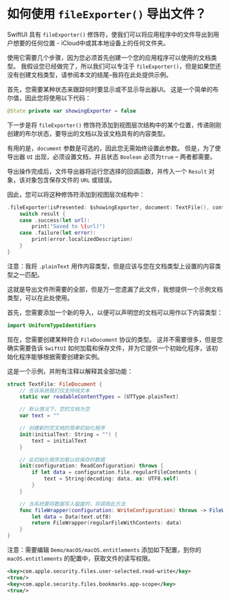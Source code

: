 如何使用 `fileExporter()` 导出文件？
===

SwiftUI 具有 `fileExporter()` 修饰符，使我们可以将应用程序中的文件导出到用户想要的任何位置 - iCloud中或其本地设备上的任何文件夹。

使用它需要几个步骤，因为您必须首先创建一个您的应用程序可以使用的文档类型。 我假设您已经做完了，所以我们可以专注于 `fileExporter()`，但是如果您还没有创建文档类型，请参阅本文的结尾–我将在此处提供示例。

首先，您需要某种状态来跟踪何时要显示或不显示导出器UI。 这是一个简单的布尔值，因此您将使用以下代码：

```swift
@State private var showingExporter = false
```

下一步是将 `fileExporter()` 修饰符添加到视图层次结构中的某个位置，传递刚刚创建的布尔状态，要导出的文档以及该文档具有的内容类型。

有用的是，`document` 参数是可选的，因此您无需始终设置此参数。 但是，为了使导出器 `UI` 出现，必须设置文档，并且状态 `Boolean` 必须为`true` – 两者都需要。

导出操作完成后，文件导出器将运行您选择的回调函数，并传入一个 `Result` 对象，该对象包含保存文件的 `URL` 或错误。

因此，您可以将这种修饰符添加到视图层次结构中：

```swift
.fileExporter(isPresented: $showingExporter, document: TextFile(), contentType: .plainText) { result in
    switch result {
    case .success(let url):
        print("Saved to \(url)")
    case .failure(let error):
        print(error.localizedDescription)
    }
}
```

注意：我将 `.plainText` 用作内容类型，但是应该与您在文档类型上设置的内容类型之一匹配。

这就是导出文件所需要的全部，但是万一您遗漏了此文件，我想提供一个示例文档类型，可以在此处使用。

首先，您需要添加一个新的导入，以便可以声明您的文档可以用作以下内容类型：

```swift
import UniformTypeIdentifiers
```

现在，您需要创建某种符合 `FileDocument` 协议的类型。 这并不需要很多，但是您确实需要告诉 `SwiftUI` 如何加载和保存文件，并为它提供一个初始化程序，该初始化程序能够根据需要创建新实例。

这是一个示例，并附有注释以解释其全部功能：


```swift
struct TextFile: FileDocument {
    // 告诉系统我们仅支持纯文本
    static var readableContentTypes = [UTType.plainText]

    // 默认情况下，您的文档为空
    var text = ""

    // 创建新的空文档的简单初始化程序
    init(initialText: String = "") {
        text = initialText
    }

    // 此初始化程序加载以前保存的数据
    init(configuration: ReadConfiguration) throws {
        if let data = configuration.file.regularFileContents {
            text = String(decoding: data, as: UTF8.self)
        }
    }

    // 当系统要将数据写入磁盘时，将调用此方法
    func fileWrapper(configuration: WriteConfiguration) throws -> FileWrapper {
        let data = Data(text.utf8)
        return FileWrapper(regularFileWithContents: data)
    }
}
```

注意：需要编辑 `Demo/macOS/macOS.entitlements` 添加如下配置，到你的 `macOS.entitlements` 的配置中，获取文件的读写权限。

```xml
<key>com.apple.security.files.user-selected.read-write</key>
<true/>
<key>com.apple.security.files.bookmarks.app-scope</key>
<true/>
```